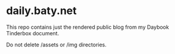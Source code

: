 # daily.baty.net

This repo contains just the rendered public blog from my Daybook Tinderbox document.

Do not delete /assets or /img directories.
